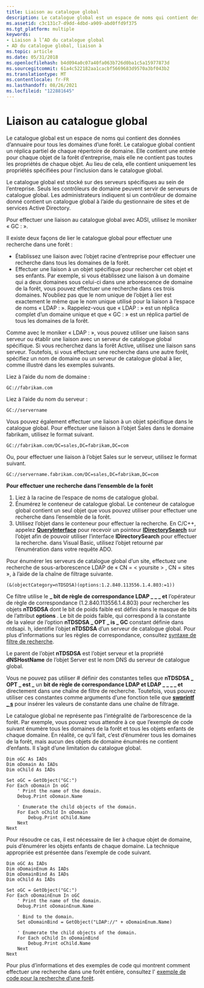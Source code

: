 ```yaml
---
title: Liaison au catalogue global
description: Le catalogue global est un espace de noms qui contient des données d’annuaire pour tous les domaines d’une forêt.
ms.assetid: c3c131c7-d9dd-4dbd-a909-abd0ffd9f375
ms.tgt_platform: multiple
keywords:
- Liaison à l’AD du catalogue global
- AD du catalogue global, liaison à
ms.topic: article
ms.date: 05/31/2018
ms.openlocfilehash: b4d094a0c07a40fa063b726d0ba1c5a15977873d
ms.sourcegitcommit: 61a4c522182aa1cacbf5669683d9570a3bf043b2
ms.translationtype: MT
ms.contentlocale: fr-FR
ms.lasthandoff: 08/26/2021
ms.locfileid: "122881645"
---
```

# <a name="binding-to-the-global-catalog"></a>Liaison au catalogue global

Le catalogue global est un espace de noms qui contient des données d’annuaire pour tous les domaines d’une forêt. Le catalogue global contient un réplica partiel de chaque répertoire de domaine. Elle contient une entrée pour chaque objet de la forêt d’entreprise, mais elle ne contient pas toutes les propriétés de chaque objet. Au lieu de cela, elle contient uniquement les propriétés spécifiées pour l’inclusion dans le catalogue global.

Le catalogue global est stocké sur des serveurs spécifiques au sein de l’entreprise. Seuls les contrôleurs de domaine peuvent servir de serveurs de catalogue global. Les administrateurs indiquent si un contrôleur de domaine donné contient un catalogue global à l’aide du gestionnaire de sites et de services Active Directory.

Pour effectuer une liaison au catalogue global avec ADSI, utilisez le moniker « GC : ».

Il existe deux façons de lier le catalogue global pour effectuer une recherche dans une forêt :

-   Établissez une liaison avec l’objet racine d’entreprise pour effectuer une recherche dans tous les domaines de la forêt.
-   Effectuer une liaison à un objet spécifique pour rechercher cet objet et ses enfants. Par exemple, si vous établissez une liaison à un domaine qui a deux domaines sous celui-ci dans une arborescence de domaine de la forêt, vous pouvez effectuer une recherche dans ces trois domaines. N’oubliez pas que le nom unique de l’objet à lier est exactement le même que le nom unique utilisé pour la liaison à l’espace de noms « LDAP : ». Rappelez-vous que « LDAP : » est un réplica complet d’un domaine unique et que « GC : » est un réplica partiel de tous les domaines de la forêt.

Comme avec le moniker « LDAP : », vous pouvez utiliser une liaison sans serveur ou établir une liaison avec un serveur de catalogue global spécifique. Si vous recherchez dans la forêt Active, utilisez une liaison sans serveur. Toutefois, si vous effectuez une recherche dans une autre forêt, spécifiez un nom de domaine ou un serveur de catalogue global à lier, comme illustré dans les exemples suivants.

Liez à l’aide du nom de domaine :

``` syntax
GC://fabrikam.com
```

Liez à l’aide du nom du serveur :

``` syntax
GC://servername
```

Vous pouvez également effectuer une liaison à un objet spécifique dans le catalogue global. Pour effectuer une liaison à l’objet Sales dans le domaine fabrikam, utilisez le format suivant.

``` syntax
GC://fabrikam.com/DC=sales,DC=fabrikam,DC=com
```

Ou, pour effectuer une liaison à l’objet Sales sur le serveur, utilisez le format suivant.

``` syntax
GC://servername.fabrikam.com/DC=sales,DC=fabrikam,DC=com
```

**Pour effectuer une recherche dans l’ensemble de la forêt**

1.  Liez à la racine de l’espace de noms de catalogue global.
2.  Énumérez le conteneur de catalogue global. Le conteneur de catalogue global contient un seul objet que vous pouvez utiliser pour effectuer une recherche dans l’ensemble de la forêt.
3.  Utilisez l’objet dans le conteneur pour effectuer la recherche. En C/C++, appelez [**QueryInterface**](/windows/win32/api/unknwn/nf-unknwn-iunknown-queryinterface(q)) pour recevoir un pointeur [**IDirectorySearch**](/windows/desktop/api/iads/nn-iads-idirectorysearch) sur l’objet afin de pouvoir utiliser l’interface **IDirectorySearch** pour effectuer la recherche. dans Visual Basic, utilisez l’objet retourné par l’énumération dans votre requête ADO.

Pour énumérer les serveurs de catalogue global d’un site, effectuez une recherche de sous-arborescence LDAP de « CN = &lt; yoursite &gt; , CN = sites <DN of the configurationNamingContext> », à l’aide de la chaîne de filtrage suivante.

``` syntax
(&(objectCategory=nTDSDSA)(options:1.2.840.113556.1.4.803:=1))
```

Ce filtre utilise le **\_ bit de règle de correspondance LDAP \_ \_ \_ et** l’opérateur de règle de correspondance (1.2.840.113556.1.4.803) pour rechercher les objets **nTDSDSA** dont le bit de poids faible est défini dans le masque de bits de l’attribut **options** . Le bit de poids faible, qui correspond à la constante de la valeur de l’option **nTDSDSA \_ OPT \_ is \_ GC** constant définie dans ntdsapi. h, identifie l’objet **nTDSDSA** d’un serveur de catalogue global. Pour plus d’informations sur les règles de correspondance, consultez [syntaxe de filtre de recherche](/windows/desktop/ADSI/search-filter-syntax).

Le parent de l’objet **nTDSDSA** est l’objet serveur et la propriété **dNSHostName** de l’objet Server est le nom DNS du serveur de catalogue global.

Vous ne pouvez pas utiliser \# définir des constantes telles que **nTDSDSA \_ OPT \_ est \_** un **bit de règle de correspondance LDAP et LDAP \_ \_ \_ \_ et** directement dans une chaîne de filtre de recherche. Toutefois, vous pouvez utiliser ces constantes comme arguments d’une fonction telle que [**swprintf \_ s**](/windows/win32/api/winuser/nf-winuser-wsprintfa) pour insérer les valeurs de constante dans une chaîne de filtrage.

Le catalogue global ne représente pas l’intégralité de l’arborescence de la forêt. Par exemple, vous pouvez vous attendre à ce que l’exemple de code suivant énumère tous les domaines de la forêt et tous les objets enfants de chaque domaine. En réalité, ce qu’il fait, c’est d’énumérer tous les domaines de la forêt, mais aucun des objets de domaine énumérés ne contient d’enfants. Il s’agit d’une limitation du catalogue global.


```VB
Dim oGC As IADs
Dim oDomain As IADs
Dim oChild As IADs

Set oGC = GetObject("GC:")
For Each oDomain In oGC
    ' Print the name of the domain.
    Debug.Print oDomain.Name
    
    ' Enumerate the child objects of the domain.
    For Each oChild In oDomain
        Debug.Print oChild.Name
    Next
Next
```



Pour résoudre ce cas, il est nécessaire de lier à chaque objet de domaine, puis d’énumérer les objets enfants de chaque domaine. La technique appropriée est présentée dans l’exemple de code suivant.


```VB
Dim oGC As IADs
Dim oDomainEnum As IADs
Dim oDomainBind As IADs
Dim oChild As IADs

Set oGC = GetObject("GC:")
For Each oDomainEnum In oGC
    ' Print the name of the domain.
    Debug.Print oDomainEnum.Name
    
    ' Bind to the domain.
    Set oDomainBind = GetObject("LDAP://" + oDomainEnum.Name)
    
    ' Enumerate the child objects of the domain.
    For Each oChild In oDomainBind
        Debug.Print oChild.Name
    Next
Next
```



Pour plus d’informations et des exemples de code qui montrent comment effectuer une recherche dans une forêt entière, consultez l' [exemple de code pour la recherche d’une forêt](example-code-for-searching-a-forest.md).

 

 
